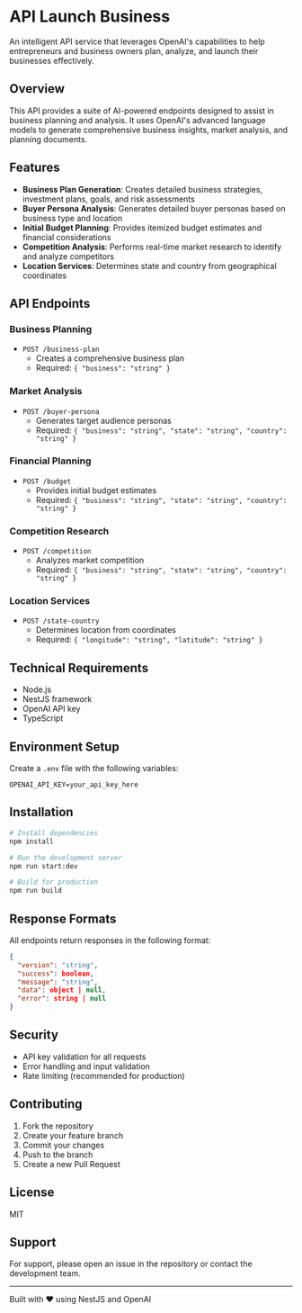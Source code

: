 # API Launch Business

An intelligent API service that leverages OpenAI's capabilities to help entrepreneurs and business owners plan, analyze, and launch their businesses effectively.

## Overview

This API provides a suite of AI-powered endpoints designed to assist in business planning and analysis. It uses OpenAI's advanced language models to generate comprehensive business insights, market analysis, and planning documents.

## Features

- **Business Plan Generation**: Creates detailed business strategies, investment plans, goals, and risk assessments
- **Buyer Persona Analysis**: Generates detailed buyer personas based on business type and location
- **Initial Budget Planning**: Provides itemized budget estimates and financial considerations
- **Competition Analysis**: Performs real-time market research to identify and analyze competitors
- **Location Services**: Determines state and country from geographical coordinates

## API Endpoints

### Business Planning
- `POST /business-plan`
  - Creates a comprehensive business plan
  - Required: `{ "business": "string" }`

### Market Analysis
- `POST /buyer-persona`
  - Generates target audience personas
  - Required: `{ "business": "string", "state": "string", "country": "string" }`

### Financial Planning
- `POST /budget`
  - Provides initial budget estimates
  - Required: `{ "business": "string", "state": "string", "country": "string" }`

### Competition Research
- `POST /competition`
  - Analyzes market competition
  - Required: `{ "business": "string", "state": "string", "country": "string" }`

### Location Services
- `POST /state-country`
  - Determines location from coordinates
  - Required: `{ "longitude": "string", "latitude": "string" }`

## Technical Requirements

- Node.js
- NestJS framework
- OpenAI API key
- TypeScript

## Environment Setup

Create a `.env` file with the following variables:
```env
OPENAI_API_KEY=your_api_key_here
```

## Installation

```bash
# Install dependencies
npm install

# Run the development server
npm run start:dev

# Build for production
npm run build
```

## Response Formats

All endpoints return responses in the following format:
```json
{
  "version": "string",
  "success": boolean,
  "message": "string",
  "data": object | null,
  "error": string | null
}
```

## Security

- API key validation for all requests
- Error handling and input validation
- Rate limiting (recommended for production)

## Contributing

1. Fork the repository
2. Create your feature branch
3. Commit your changes
4. Push to the branch
5. Create a new Pull Request

## License

MIT

## Support

For support, please open an issue in the repository or contact the development team.

---

Built with ❤️ using NestJS and OpenAI
